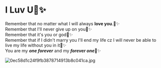 # I Luv U💞✨️

 Remember that no matter what I will always **love you**.💞✨️ \
Remember that I'll never give up on you💞✨️ \
Remember that it's you or god💞✨️ \
Remember that if I didn't marry you I'll end my life cz I will never be able to live my life without you in it💞✨️ \
You are my **_one forever_** and my _**forever one**_💞✨️


![0ec58d1c24f9fb3878714913b8c041ca.jpg](https://github.com/user-attachments/assets/f8754d8d-bb59-49a8-8a83-735cccf56b7f)
